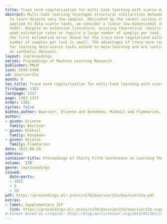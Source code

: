 ```yaml
---
title: Trace norm regularization for multi-task learning with scarce data
abstract: Multi-task learning leverages structural similarities between multiple tasks
  to learn despite very few samples. Motivated by the recent success of neural networks
  applied to data-scarce tasks, we consider a linear low-dimensional shared representation
  model. Despite an extensive literature, existing theoretical results either guarantee
  weak estimation rates or require a large number of samples per task. This work provides
  the first estimation error bound for the trace norm regularized estimator when the
  number of samples per task is small. The advantages of trace norm regularization
  for learning data-scarce tasks extend to meta-learning and are confirmed empirically
  on synthetic datasets.
layout: inproceedings
series: Proceedings of Machine Learning Research
publisher: PMLR
issn: 2640-3498
id: boursier22a
month: 0
tex_title: Trace norm regularization for multi-task learning with scarce data
firstpage: 1303
lastpage: 1327
page: 1303-1327
order: 1303
cycles: false
bibtex_author: Boursier, Etienne and Konobeev, Mikhail and Flammarion, Nicolas
author:
- given: Etienne
  family: Boursier
- given: Mikhail
  family: Konobeev
- given: Nicolas
  family: Flammarion
date: 2022-06-28
address:
container-title: Proceedings of Thirty Fifth Conference on Learning Theory
volume: '178'
genre: inproceedings
issued:
  date-parts:
  - 2022
  - 6
  - 28
pdf: https://proceedings.mlr.press/v178/boursier22a/boursier22a.pdf
extras:
- label: Supplementary ZIP
  link: https://proceedings.mlr.press/v178/boursier22a/boursier22a-supp.zip
# Format based on citeproc: http://blog.martinfenner.org/2013/07/30/citeproc-yaml-for-bibliographies/
---
```

